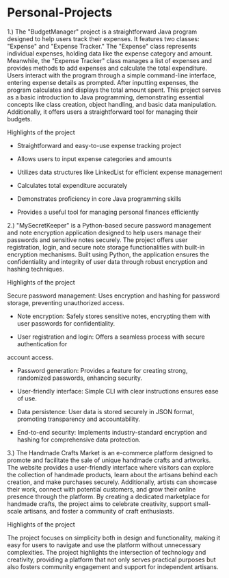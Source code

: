 # Personal-Projects

1.) The "BudgetManager" project is a straightforward Java program designed to help users track their expenses. It features two classes: "Expense" and "Expense Tracker." The "Expense" class represents individual expenses, holding data like the expense category and amount. Meanwhile, the "Expense Tracker" class manages a list of expenses and provides methods to add expenses and calculate the total expenditure. Users interact with the program through a simple command-line interface, entering expense details as prompted. After inputting expenses, the program calculates and displays the total amount spent. This project serves as a basic introduction to Java programming, demonstrating essential concepts like class creation, object handling, and basic data manipulation. Additionally, it offers users a straightforward tool for managing their budgets.

Highlights of the project

- Straightforward and easy-to-use expense tracking project

- Allows users to input expense categories and amounts

- Utilizes data structures like LinkedList for efficient expense management

- Calculates total expenditure accurately

- Demonstrates proficiency in core Java programming skills

- Provides a useful tool for managing personal finances efficiently

2.) "MySecretKeeper" is a Python-based secure password management and note encryption application designed to help users manage their passwords and sensitive notes securely. The project offers user registration, login, and secure note storage functionalities with built-in encryption mechanisms. Built using Python, the application ensures the confidentiality and integrity of user data through robust encryption and hashing techniques.

Highlights of the project

Secure password management: Uses encryption and hashing for password storage, preventing unauthorized access.

- Note encryption: Safely stores sensitive notes, encrypting them with user passwords for confidentiality.

- User registration and login: Offers a seamless process with secure authentication for

account access.

- Password generation: Provides a feature for creating strong, randomized passwords, enhancing security.

- User-friendly interface: Simple CLI with clear instructions ensures ease of use.

- Data persistence: User data is stored securely in JSON format, promoting transparency and accountability.

- End-to-end security: Implements industry-standard encryption and hashing for comprehensive data protection.

3.) The Handmade Crafts Market is an e-commerce platform designed to promote and facilitate the sale of unique handmade crafts and artworks. The website provides a user-friendly interface where visitors can explore the collection of handmade products, learn about the artisans behind each creation, and make purchases securely. Additionally, artists can showcase their work, connect with potential customers, and grow their online presence through the platform. By creating a dedicated marketplace for handmade crafts, the project aims to celebrate creativity, support small-scale artisans, and foster a community of craft enthusiasts.

Highlights of the project 

The project focuses on simplicity both in design and functionality, making it easy for users to navigate and use the platform without unnecessary complexities. The project highlights the intersection of technology and creativity, providing a platform that not only serves practical purposes but also fosters community engagement and support for independent artisans.
